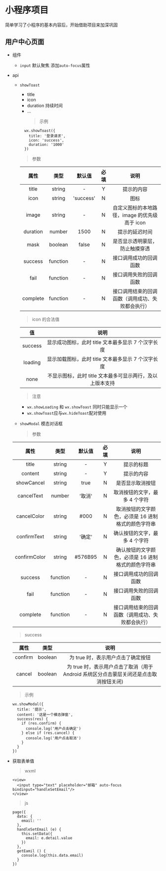 # 小程序项目

简单学习了小程序的基本内容后，开始借助项目来加深巩固

## 用户中心页面

- 组件

  - `input` 默认聚焦 添加`auto-focus`属性

- api

  - `showToast`

    - title
    - icon
    - duration 持续时间
    - ...
      > 示例

    ```
      wx.showToast({
        title: '登录请求',
        icon: 'success',
        duration: '1000'
      })
    ```

    > 参数

    |   属性   |   类型   |  默认值   | 必填 |                       说明                       |
    | :------: | :------: | :-------: | :--: | :----------------------------------------------: |
    |  title   |  string  |     -     |  Y   |                    提示的内容                    |
    |   icon   |  string  | 'success' |  N   |                       图标                       |
    |  image   |  string  |     -     |  N   |  自定义图标的本地路径，image 的优先级高于 icon   |
    | duration |  number  |   1500    |  N   |                  提示的延迟时间                  |
    |   mask   | boolean  |   false   |  N   |          是否显示透明蒙层，防止触摸穿透          |
    | success  | function |     -     |  N   |              接口调用成功的回调函数              |
    |   fail   | function |     -     |  N   |              接口调用失败的回调函数              |
    | complete | function |     -     |  N   | 接口调用结束的回调函数（调用成功、失败都会执行） |

    > icon 的合法值

    |   值    |                           说明                            |
    | :-----: | :-------------------------------------------------------: |
    | success |    显示成功图标，此时 title 文本最多显示 7 个汉字长度     |
    | loading |    显示加载图标，此时 title 文本最多显示 7 个汉字长度     |
    |  none   | 不显示图标，此时 title 文本最多可显示两行，及以上版本支持 |

    > 注意

    - `wx.showLoading` 和 `wx.showToast` 同时只能显示一个
    - `wx.showToast`应与`wx.hideToast`配对使用

  - `showModal` 模态对话框
    > 参数

  |     属性     |   类型   | 默认值  | 必填 |                        说明                        |
  | :----------: | :------: | :-----: | :--: | :------------------------------------------------: |
  |    title     |  string  |    -    |  Y   |                     提示的标题                     |
  |   content    |  string  |    -    |  Y   |                     提示的内容                     |
  |  showCancel  |  string  |  true   |  N   |                  是否显示取消按钮                  |
  |  cancelText  |  number  | '取消'  |  N   |           取消按钮的文字，最多 4 个字符            |
  | cancelColor  |  string  |  #000   |  N   | 取消按钮的文字颜色，必须是 16 进制格式的颜色字符串 |
  | confirmText  |  string  | '确定'  |  N   |           确认按钮的文字，最多 4 个字符            |
  | confirmColor |  string  | #576B95 |  N   | 确认按钮的文字颜色，必须是 16 进制格式的颜色字符串 |
  |   success    | function |    -    |  N   |               接口调用成功的回调函数               |
  |     fail     | function |    -    |  N   |               接口调用失败的回调函数               |
  |   complete   | function |    -    |  N   |  接口调用结束的回调函数（调用成功、失败都会执行）  |

  > success

  |  属性   |  类型   |                                          说明                                          |
  | :-----: | :-----: | :------------------------------------------------------------------------------------: |
  | confirm | boolean |                           为 true 时，表示用户点击了确定按钮                           |
  | cancel  | boolean | 为 true 时，表示用户点击了取消（用于 Android 系统区分点击蒙层关闭还是点击取消按钮关闭) |

  > 示例

  ```
  wx.showModal({
    title: '提示',
    content: '这是一个模态弹窗',
    success(res) {
      if (res.confirm) {
        console.log('用户点击确定')
      } else if (res.cancel) {
        console.log('用户点击取消')
      }
    }
  })
  ```

- 获取表单值
  > wxml
  ```
  <view>
    <input type="text" placeholder="邮箱" auto-focus bindinput="handleSetEmail"/>
  </view>
  ```
  > js
  ```
  page({
    data: {
      email: ''
    },
    handleSetEmail (e) {
      this.setData({
        email: e.detail.value
      })
    },
    getEamil () {
      console.log(this.data.email)
    }
  })
  ```
